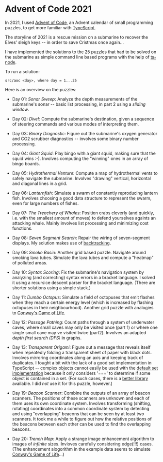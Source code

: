 Advent of Code 2021
===================

In 2021, I used [Advent of Code](https://adventofcode.com/), an Advent calendar of small programming puzzles, to get more familiar with [TypeScript](https://www.typescriptlang.org/).

The storyline of 2021 is a rescue mission on a submarine to recover the Elves' sleigh keys -- in order to save Cristmas once again...

I have implemented the solutions to the 25 puzzles that had to be solved on the submarine as simple command line based programs with the help of [ts-node](https://typestrong.org/ts-node/).

To run a solution:

    src/aoc <day>, where day = 1...25

Here is an overview on the puzzles:

* Day 01: *Sonar Sweep*: Analyze the depth measurements of the submarine's sonar -- basic list processing, in part 2 using a *sliding window*.

* Day 02: *Dive!*: Compute the submarine's destination, given a sequence of steering commands and various modes of interpreting them.

* Day 03: *Binary Diagnostic*: Figure out the submarine's oxygen generator and CO2 scrubber diagnostics -- involves some binary number processing.

* Day 04: *Giant Squid*: Play bingo with a giant squid, making sure that the squid wins :-). Involves computing the "winning" ones in an array of bingo boards.

* Day 05: *Hydrothermal Venture*: Compute a map of hydrothermal vents to safely navigate the submarine. Involves "drawing" vertical, horizontal and diagonal lines in a grid.

* Day 06: *Lanternfish*: Simulate a swarm of constantly reproducing lantern fish. Involves choosing a good data structure to represent the swarm, even for large numbers of fishes.

* Day 07: *The Treachery of Whales*: Position crabs cleverly (and quickly, i.e. with the smallest amount of moves) to defend yourselves againts an attacking whale. Mainly involves list processing and minimizing cost functions.

* Day 08: *Seven Segment Search*: Repair the wiring of seven-segment displays. My solution makes use of [backtracking](https://en.wikipedia.org/wiki/Backtracking).

* Day 09: *Smoke Basin*: Another grid based puzzle. Navigate around smoking lava tubes. Simulate the lava tubes and compute a "heatmap" of polluted areas.

* Day 10: *Syntax Scoring*: Fix the submarine's navigation system by analyzing (and correcting) syntax errors in a bracket language. I solved it using a recursice descent parser for the bracket language. (There are shorter solutions using a simple stack.)

* Day 11: *Dumbo Octopus*: Simulate a field of octopuses that emit flashes when they reach a certain energy level (which is increased by flashing octopuses in their neighbourhood). Another grid puzzle with analogies to [Conway's Game of Life](https://en.wikipedia.org/wiki/Conway%27s_Game_of_Life).

* Day 12: *Passage Pathing*: Count paths through a system of underwater caves, where small caves may only be visited once (part 1) or where one single small cave may ve visited twice (part2). Involves an adapted *depth first search (DFS)* in graphs.

* Day 13: *Transparent Origami*: Figure out a message that reveals itself when repeatedly folding a transparent sheet of paper with black dots. Involves mirroring coordinates along an axis and keeping track of duplicates. I fought a bit with the lack of a good set implementation in TypeScript -- complex objects cannot easily be used with the [default set implementation](https://2ality.com/2015/01/es6-maps-sets.html#values) because it only considers '===' to determine if some object is contained in a set. (For such cases, there is a [better library](https://github.com/basarat/typescript-collections) available. I did *not* use it for this puzzle, however.)

* Day 19: *Beacon Scanner*: Combine the outputs of an array of beacon scanners. The positions of these scanners are unknown and each of them uses its own coordinate system. Involves transforming (shifting, rotating) coordinates into a common coordinate system by detecting and using "overlapping" beacons that can be seen by at least two scanners. It took me a while to figure out how the relative positions of the beacons between each other can be used to find the overlapping beacons. 

* Day 20: *Trench Map*: Apply a strange image enhancement algorithm to images of *infinite* sizes. Invloves carefully considering edge(!!!) cases. (The enhancement alogorithm in the example data seems to simulate [Conway's Game of Life](https://en.wikipedia.org/wiki/Conway%27s_Game_of_Life)...)